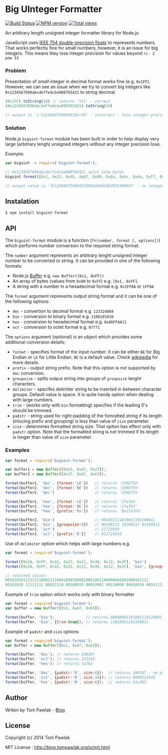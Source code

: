 Big UInteger Formatter 
====
[![Build Status](https://travis-ci.org/T-PWK/biguint-format.png?branch=master)](https://travis-ci.org/T-PWK/biguint-format)  [![NPM version](https://badge.fury.io/js/biguint-format.png)](http://badge.fury.io/js/biguint-format) [![Total views](https://sourcegraph.com/api/repos/github.com/T-PWK/biguint-format/counters/views.png)](https://sourcegraph.com/github.com/T-PWK/biguint-format) 

An arbitrary length unsigned integer formatter library for Node.js.

JavaScript uses [IEEE 754 double-precision floats](http://en.wikipedia.org/wiki/IEEE_floating_point) to represents numbers. That works perfectly fine for small numbers, however, it is an issue for big integers. This means they lose integer precision for values beyond `+/- 2 pow 53`

### Problem ###

Presentation of *small* integer in decimal format works fine (e.g. `0x1FF`). However, we can see an issue when we try to convert big integers like `0x1234567890abcdeffedcba908765421` to string decimal.

```js
(0x1FF).toString(10) // returns '511' - correct
(0x1234567890abcdeffedcba908765421).toString(10) 

// output is '1.5123660750094533e+36' - incorrect - lose integer precision
```

### Solution ###

Node.js `biguint-format` module has been built in order to help display very large (arbitrary lengh) unsigned integers without any integer precision lose.

Example:
```js
var biguint  = require('biguint-format');

// 0x1234567890abcdeffedcba908765421 split into bytes
biguint.format([0x1, 0x23, 0x45, 0x67, 0x89, 0x0a, 0xbc, 0xde, 0xff, 0xed, 0xcb, 0xa9, 0x08, 0x76, 0x54, 0x21], 'dec')

// output value is '1512366075009453296626403467035300897' - no integer precision lose
```
## Instalation ##
```
$ npm install biguint-format
```

## API ##

The `biguint-format` module is a function (`fn(number, format [, options])`) which performs number conversion to the required string format. 

The `number` argument represents an arbitrary lenght unsigned integer number to be converted to string. It can be provided in one of the following formats:
* Node.js [Buffer](http://nodejs.org/api/buffer.html) e.g. `new Buffer([0x1, 0xFF])`
* An array of bytes (values from `0x00` to `0xFF`) e.g. `[0x1, 0xFF]`.
* A string with a number in a hexadecimal format e.g. `0x1FF0A` or `1FF0A`

The `format` argument represents output string format and it can be one of the following options:
* `dec` - convertion to decimal format e.g. `123324884`
* `bin` - conversion to binary format e.g. `1100101010`
* `hex` - conversion to hexadecimal format e.g. `0xADFFAA11`
* `oct` - conversion to octet format e.g. `07771`

The `options` argument (optional) is an object which provides some additional conversion details:
* `format` - specifies format of the input number. It can be either `BE` for Big Endian or `LE` for Little Endian. `BE` is a default value. Check [wikipedia](http://en.wikipedia.org/wiki/Endianness) for more details.
* `prefix` - output string prefix. Note that this option is not supported by `dec` conversion.
* `groupsize` - splits output string into groups of `groupsize` lenght characters.
* `delimiter` - specifes delimiter string to be inserted in between character groups. Default value is space. It is quite handy option when dealing with large numbers.
* `trim` - (works only with `bin` formatting) specifies if the leading 0's should be trimmed.
* `padstr` - string used for right-padding of the fomratted string if its length (inlucing prefix and grouping) is less than value of `size` parameter.
* `size` - determines formatted string size. That opiton has effect only with `padstr` option. Note that the formatted string is not trimmed if its length is longer than value of `size` parameter.

### Examples ###

```js
var format = require('biguint-format');

var buffer1 = new Buffer([0x63, 0xA7, 0x27]);
var buffer2 = new Buffer([0x27, 0xA7, 0x63]);

format(buffer1, 'dec', {format:'LE'})   // returns '2598755'
format(buffer2, 'dec', {format:'BE'})   // returns '2598755'
format(buffer2, 'dec')                  // returns '2598755'

format(buffer1, 'hex', {format:'LE'})   // returns '27a763'
format(buffer2, 'hex', {format:'BE'})   // returns '27a763'
format(buffer2, 'hex', {prefix:'0x'})   // returns '0x27a763'

format(buffer2, 'bin')                  // 001001111010011101100011
format(buffer2, 'bin', {groupsize:8})   // 00100111 10100111 01100011
format(buffer2, 'oct')                  // 11723543
format(buffer2, 'oct', {prefix:'0'})    // 011723543
```

Use of `delimiter` option which helps with large numbers e.g.
```js
var format = require('biguint-format');

format([0x2A, 0xFF, 0x1E, 0x22, 0x11, 0x30, 0x12, 0x2F], 'bin')
format([0x2A, 0xFF, 0x1E, 0x22, 0x11, 0x30, 0x12, 0x2F], 'bin', {groupsize:8})

// returned values
0010101011111111000111100010001000010001001100000001001000101111        // no delimiter
00101010 11111111 00011110 00100010 00010001 00110000 00010010 00101111 // with delimiter
```

Example of `trim` option which works only with binary formatter
```js
var format = require('biguint-format');
var buffer = new Buffer([0x1, 0xA7, 0x63]);

format(buffer, 'bin');              // returns 000000011010011101100011
format(buffer, 'bin', {trim:true}); // returns 11010011101100011
```

Example of `padstr` and `size` options
```js
var format = require('biguint-format');
var buffer = new Buffer([0x1, 0xA7, 0x63]);

format(buffer, 'dec'); // returns 108387
format(buffer, 'oct'); // returns 323543
format(buffer, 'hex'); // returns 1a763

format(buffer, 'dec', {padstr:'0', size:6});  // returns 108387 - no padding effect
format(buffer, 'oct', {padstr:'0', size:10}); // returns 0000323543
format(buffer, 'hex', {padstr:'0', size:6});  // returns 01a763
```

## Author ##
Writen by Tom Pawlak - [Blog](http://blog.tompawlak.org)

## License ##

Copyright (c) 2014 Tom Pawlak

MIT License : http://blog.tompawlak.org/p/mit.html
